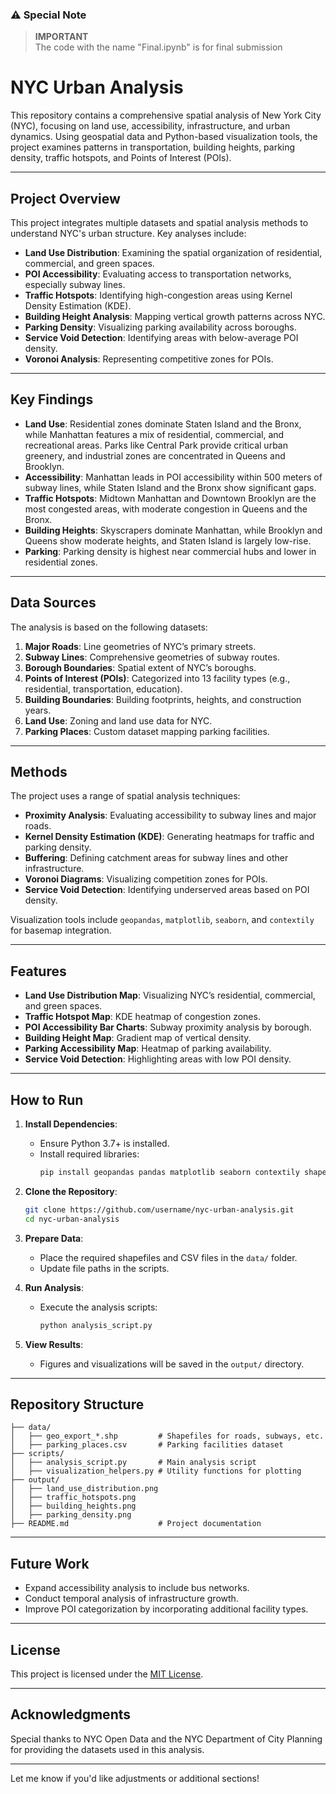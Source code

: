 ### ⚠️ Special Note

> **IMPORTANT**  
> The code with the name "Final.ipynb" is for final submission
 

# **NYC Urban Analysis**

This repository contains a comprehensive spatial analysis of New York City (NYC), focusing on land use, accessibility, infrastructure, and urban dynamics. Using geospatial data and Python-based visualization tools, the project examines patterns in transportation, building heights, parking density, traffic hotspots, and Points of Interest (POIs).

---

## **Project Overview**

This project integrates multiple datasets and spatial analysis methods to understand NYC's urban structure. Key analyses include:
- **Land Use Distribution**: Examining the spatial organization of residential, commercial, and green spaces.
- **POI Accessibility**: Evaluating access to transportation networks, especially subway lines.
- **Traffic Hotspots**: Identifying high-congestion areas using Kernel Density Estimation (KDE).
- **Building Height Analysis**: Mapping vertical growth patterns across NYC.
- **Parking Density**: Visualizing parking availability across boroughs.
- **Service Void Detection**: Identifying areas with below-average POI density.
- **Voronoi Analysis**: Representing competitive zones for POIs.

---

## **Key Findings**

- **Land Use**: Residential zones dominate Staten Island and the Bronx, while Manhattan features a mix of residential, commercial, and recreational areas. Parks like Central Park provide critical urban greenery, and industrial zones are concentrated in Queens and Brooklyn.
- **Accessibility**: Manhattan leads in POI accessibility within 500 meters of subway lines, while Staten Island and the Bronx show significant gaps.
- **Traffic Hotspots**: Midtown Manhattan and Downtown Brooklyn are the most congested areas, with moderate congestion in Queens and the Bronx.
- **Building Heights**: Skyscrapers dominate Manhattan, while Brooklyn and Queens show moderate heights, and Staten Island is largely low-rise.
- **Parking**: Parking density is highest near commercial hubs and lower in residential zones.

---

## **Data Sources**

The analysis is based on the following datasets:

1. **Major Roads**: Line geometries of NYC’s primary streets.
2. **Subway Lines**: Comprehensive geometries of subway routes.
3. **Borough Boundaries**: Spatial extent of NYC’s boroughs.
4. **Points of Interest (POIs)**: Categorized into 13 facility types (e.g., residential, transportation, education).
5. **Building Boundaries**: Building footprints, heights, and construction years.
6. **Land Use**: Zoning and land use data for NYC.
7. **Parking Places**: Custom dataset mapping parking facilities.

---

## **Methods**

The project uses a range of spatial analysis techniques:
- **Proximity Analysis**: Evaluating accessibility to subway lines and major roads.
- **Kernel Density Estimation (KDE)**: Generating heatmaps for traffic and parking density.
- **Buffering**: Defining catchment areas for subway lines and other infrastructure.
- **Voronoi Diagrams**: Visualizing competition zones for POIs.
- **Service Void Detection**: Identifying underserved areas based on POI density.

Visualization tools include `geopandas`, `matplotlib`, `seaborn`, and `contextily` for basemap integration.

---

## **Features**

- **Land Use Distribution Map**: Visualizing NYC’s residential, commercial, and green spaces.
- **Traffic Hotspot Map**: KDE heatmap of congestion zones.
- **POI Accessibility Bar Charts**: Subway proximity analysis by borough.
- **Building Height Map**: Gradient map of vertical density.
- **Parking Accessibility Map**: Heatmap of parking availability.
- **Service Void Detection**: Highlighting areas with low POI density.

---

## **How to Run**

1. **Install Dependencies**:
   - Ensure Python 3.7+ is installed.
   - Install required libraries:
     ```bash
     pip install geopandas pandas matplotlib seaborn contextily shapely
     ```

2. **Clone the Repository**:
   ```bash
   git clone https://github.com/username/nyc-urban-analysis.git
   cd nyc-urban-analysis
   ```

3. **Prepare Data**:
   - Place the required shapefiles and CSV files in the `data/` folder.
   - Update file paths in the scripts.

4. **Run Analysis**:
   - Execute the analysis scripts:
     ```bash
     python analysis_script.py
     ```

5. **View Results**:
   - Figures and visualizations will be saved in the `output/` directory.

---

## **Repository Structure**

```
├── data/
│   ├── geo_export_*.shp         # Shapefiles for roads, subways, etc.
│   ├── parking_places.csv       # Parking facilities dataset
├── scripts/
│   ├── analysis_script.py       # Main analysis script
│   ├── visualization_helpers.py # Utility functions for plotting
├── output/
│   ├── land_use_distribution.png
│   ├── traffic_hotspots.png
│   ├── building_heights.png
│   ├── parking_density.png
├── README.md                    # Project documentation
```

---

## **Future Work**

- Expand accessibility analysis to include bus networks.
- Conduct temporal analysis of infrastructure growth.
- Improve POI categorization by incorporating additional facility types.

---

## **License**

This project is licensed under the [MIT License](LICENSE).

---

## **Acknowledgments**

Special thanks to NYC Open Data and the NYC Department of City Planning for providing the datasets used in this analysis.

---

Let me know if you'd like adjustments or additional sections!
